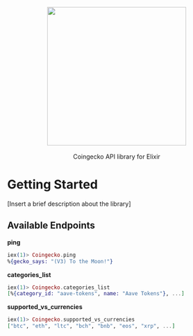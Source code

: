 <p align="center">
  <img src="https://static.coingecko.com/s/coingecko-branding-guide-4f5245361f7a47478fa54c2c57808a9e05d31ac7ca498ab189a3827d6000e22b.png" width="320" />
  <br>
  <br>
  Coingecko API library for Elixir
</p>

# Getting Started
[Insert a brief description about the library]

## Available Endpoints

**ping**
```elixir
iex(1)> Coingecko.ping
%{gecko_says: "(V3) To the Moon!"}
```

**categories_list**
```elixir
iex(1)> Coingecko.categories_list
[%{category_id: "aave-tokens", name: "Aave Tokens"}, ...]
```

**supported_vs_currencies**
```elixir
iex(1)> Coingecko.supported_vs_currencies
["btc", "eth", "ltc", "bch", "bnb", "eos", "xrp", ...]
```
